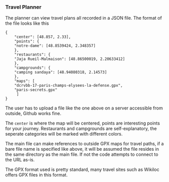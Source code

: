 ### Travel Planner

The planner can view travel plans all recorded in a JSON file. The format
of the file looks like this

```
{
    "center": [48.857, 2.33],
    "points": {
	"notre-dame": [48.8539424, 2.348357]
    },
    "restaurants": {
	"Jaja Rueil-Malmaison": [48.86500019, 2.20633412]
    },
    "campgrounds": {
	"camping sandaya": [48.94080318, 2.14573]
    },
    "maps": [
	"dcrvbb-17-paris-champs-elysees-la-defense.gpx",
	"paris-secrets.gpx"
     ]	
}
```

The user has to upload a file like the one above on a server
accessible from outside, Github works fine.

The `center` is where the map will be centered, points are interesting
points for your journey. Restaurants and campgrounds are
self-explanatory, the seperate categories will be marked with
different colors.

The main file can make references to outside GPX maps for travel
paths, if a bare file name is specified like above, it will be assumed
the file resides in the same directory as the main file. If not the code
attempts to connect to the URL as-is.

The GPX format used is pretty standard, many travel sites such as
Wikiloc offers GPX files in this format. 


